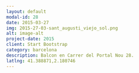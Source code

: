 ```yaml
---
layout: default
modal-id: 28
date: 2015-03-27
img: 2015-27-03-sant_augusti_viejo_sol.png
alt: image-alt
project-date: 2015
client: Start Bootstrap
category: barcelona
description: Balcon en Carrer del Portal Nou 28.
latlng: 41.388871,2.180746
---
```


